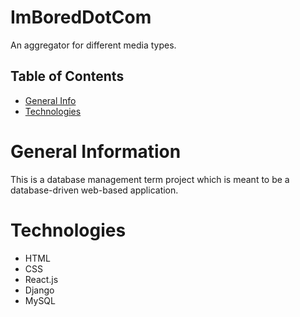 # ImBoredDotCom

An aggregator for different media types.

## Table of Contents

* [General Info](#General-Information)
* [Technologies](#Technologies)


# General Information

This is a database management term project which is meant to be a database-driven web-based application.

# Technologies

* HTML
* CSS
* React.js
* Django
* MySQL